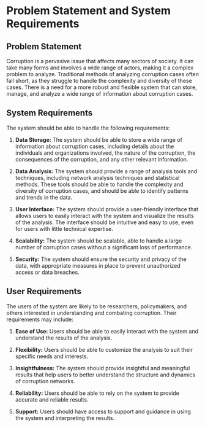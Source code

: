 # Problem Statement and System Requirements

## Problem Statement

Corruption is a pervasive issue that affects many sectors of society. It can take many forms and involves a wide range of actors, making it a complex problem to analyze. Traditional methods of analyzing corruption cases often fall short, as they struggle to handle the complexity and diversity of these cases. There is a need for a more robust and flexible system that can store, manage, and analyze a wide range of information about corruption cases.

## System Requirements

The system should be able to handle the following requirements:

1. **Data Storage:** The system should be able to store a wide range of information about corruption cases, including details about the individuals and organizations involved, the nature of the corruption, the consequences of the corruption, and any other relevant information.

2. **Data Analysis:** The system should provide a range of analysis tools and techniques, including network analysis techniques and statistical methods. These tools should be able to handle the complexity and diversity of corruption cases, and should be able to identify patterns and trends in the data.

3. **User Interface:** The system should provide a user-friendly interface that allows users to easily interact with the system and visualize the results of the analysis. The interface should be intuitive and easy to use, even for users with little technical expertise.

4. **Scalability:** The system should be scalable, able to handle a large number of corruption cases without a significant loss of performance.

5. **Security:** The system should ensure the security and privacy of the data, with appropriate measures in place to prevent unauthorized access or data breaches.

## User Requirements

The users of the system are likely to be researchers, policymakers, and others interested in understanding and combating corruption. Their requirements may include:

1. **Ease of Use:** Users should be able to easily interact with the system and understand the results of the analysis.

2. **Flexibility:** Users should be able to customize the analysis to suit their specific needs and interests.

3. **Insightfulness:** The system should provide insightful and meaningful results that help users to better understand the structure and dynamics of corruption networks.

4. **Reliability:** Users should be able to rely on the system to provide accurate and reliable results.

5. **Support:** Users should have access to support and guidance in using the system and interpreting the results.
